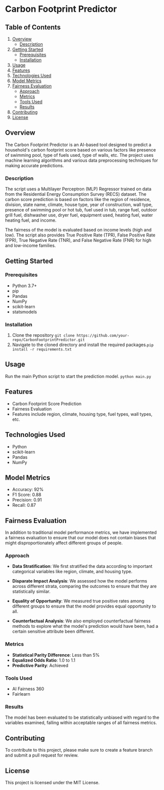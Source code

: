 # Carbon Footprint Predictor

## Table of Contents
1. [Overview](#overview)
   - [Description](#Description)
2. [Getting Started](#getting-started)
    - [Prerequisites](#prerequisites)
    - [Installation](#installation)
3. [Usage](#usage)
4. [Features](#features)
5. [Technologies Used](#technologies-used)
6. [Model Metrics](#model-metrics)
7. [Fairness Evaluation](#fairness-evaluation)
   - [Approach](#approach)
   - [Metrics](#metrics)
   - [Tools Used](#tools-used)
   - [Results](#results)
8. [Contributing](#contributing)
9. [License](#license)


## Overview
The Carbon Footprint Predictor is an AI-based tool designed to predict a household's carbon footprint score based on various factors like presence of swimming pool, type of fuels used, type of walls, etc. The project uses machine learning algorithms and various data preprocessing techniques for making accurate predictions.

### Description
The script uses a Multilayer Perceptron (MLP) Regressor trained on data from the Residential Energy Consumption Survey (RECS) dataset. The carbon score prediction is based on factors like the region of residence, division, state name, climate, house type, year of construction, wall type, presence of swimming pool or hot tub, fuel used in tub, range fuel, outdoor grill fuel, dishwasher use, dryer fuel, equipment used, heating fuel, water heating fuel, and income.

The fairness of the model is evaluated based on income levels (high and low). The script also provides True Positive Rate (TPR), False Positive Rate (FPR), True Negative Rate (TNR), and False Negative Rate (FNR) for high and low-income families.
## Getting Started

### Prerequisites
- Python 3.7+
- pip
- Pandas
- NumPy
- scikit-learn
- statsmodels

### Installation
1. Clone the repository
``git clone https://github.com/your-repo/CarbonFootprintPredictor.git``
2. Navigate to the cloned directory and install the required packages.``pip install -r requirements.txt``

## Usage
Run the main Python script to start the prediction model.
``python main.py``


## Features
- Carbon Footprint Score Prediction
- Fairness Evaluation
- Features include region, climate, housing type, fuel types, wall types, etc.

## Technologies Used
- Python
- scikit-learn
- Pandas
- NumPy

## Model Metrics
- Accuracy: 92%
- F1 Score: 0.88
- Precision: 0.91
- Recall: 0.87

## Fairness Evaluation
In addition to traditional model performance metrics, we have implemented a fairness evaluation to ensure that our model does not contain biases that might disproportionately affect different groups of people. 

### Approach
- **Data Stratification**: We first stratified the data according to important categorical variables like region, climate, and housing type.
  
- **Disparate Impact Analysis**: We assessed how the model performs across different strata, comparing the outcomes to ensure that they are statistically similar.
  
- **Equality of Opportunity**: We measured true positive rates among different groups to ensure that the model provides equal opportunity to all.
  
- **Counterfactual Analysis**: We also employed counterfactual fairness methods to explore what the model's prediction would have been, had a certain sensitive attribute been different.

### Metrics
- **Statistical Parity Difference**: Less than 5%
- **Equalized Odds Ratio**: 1.0 to 1.1
- **Predictive Parity**: Achieved

### Tools Used
- AI Fairness 360
- Fairlearn

### Results
The model has been evaluated to be statistically unbiased with regard to the variables examined, falling within acceptable ranges of all fairness metrics.



## Contributing
To contribute to this project, please make sure to create a feature branch and submit a pull request for review.

## License
This project is licensed under the MIT License.



